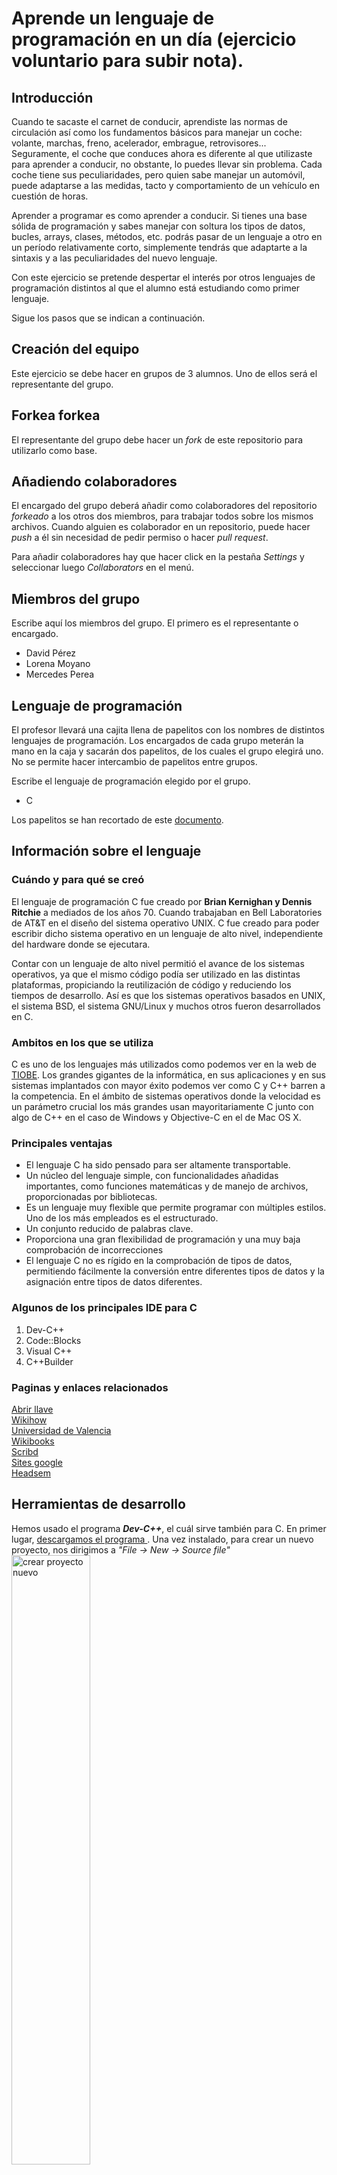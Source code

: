 # Aprende un lenguaje de programación en un día (ejercicio voluntario para subir nota).

## Introducción

Cuando te sacaste el carnet de conducir, aprendiste las normas de circulación así como los fundamentos básicos para manejar un coche: volante, marchas, freno, acelerador, embrague, retrovisores... Seguramente, el coche que conduces ahora es diferente al que utilizaste para aprender a conducir, no obstante, lo puedes llevar sin problema. Cada coche tiene sus peculiaridades, pero quien sabe manejar un automóvil, puede adaptarse a las medidas, tacto y comportamiento de un vehículo en cuestión de horas.

Aprender a programar es como aprender a conducir. Si tienes una base sólida de programación y sabes manejar con soltura los tipos de datos, bucles, arrays, clases, métodos, etc. podrás pasar de un lenguaje a otro en un período relativamente corto, simplemente tendrás que adaptarte a la sintaxis y a las peculiaridades del nuevo lenguaje.

Con este ejercicio se pretende despertar el interés por otros lenguajes de programación distintos al que el alumno está estudiando como primer lenguaje.

Sigue los pasos que se indican a continuación.

## Creación del equipo

Este ejercicio se debe hacer en grupos de 3 alumnos. Uno de ellos será el representante del grupo.

## Forkea forkea

El representante del grupo debe hacer un *fork* de este repositorio para utilizarlo como base.

## Añadiendo colaboradores

El encargado del grupo deberá añadir como colaboradores del repositorio *forkeado* a los otros dos miembros, para trabajar todos sobre los mismos archivos. Cuando alguien es colaborador en un repositorio, puede hacer *push* a él sin necesidad de pedir permiso o hacer *pull request*.

Para añadir colaboradores hay que hacer click en la pestaña *Settings* y seleccionar luego *Collaborators* en el menú.

## Miembros del grupo

Escribe aquí los miembros del grupo. El primero es el representante o encargado.

* David Pérez
* Lorena Moyano
* Mercedes Perea

## Lenguaje de programación

El profesor llevará una cajita llena de papelitos con los nombres de distintos lenguajes de programación. Los encargados de cada grupo meterán la mano en la caja y sacarán dos papelitos, de los cuales el grupo elegirá uno. No se permite hacer intercambio de papelitos entre grupos.

Escribe el lenguaje de programación elegido por el grupo.

* C

Los papelitos se han recortado de este [documento](lenguajes_de_programacion.pdf).

## Información sobre el lenguaje

<h3>Cuándo y para qué se creó </h3>

El lenguaje de programación C fue creado por <strong>Brian Kernighan y Dennis Ritchie</strong> a mediados de los años 70. Cuando trabajaban en Bell Laboratories de AT&T en el diseño del sistema operativo UNIX. C fue creado para poder escribir dicho sistema operativo en un lenguaje de alto nivel, independiente del hardware donde se ejecutara.

Contar con un lenguaje de alto nivel permitió el avance de los sistemas operativos, ya que el mismo código podía ser utilizado en las distintas plataformas, propiciando la reutilización de código y reduciendo los tiempos de desarrollo. Así es que los sistemas operativos basados en UNIX, el sistema BSD, el sistema GNU/Linux y muchos otros fueron desarrollados en C.

<h3>Ambitos en los que se utiliza</h3>

C es uno de los lenguajes más utilizados como podemos ver en la web de <a href="https://www.tiobe.com/tiobe-index/">TIOBE</a>. Los grandes gigantes de la informática, en sus aplicaciones y en sus sistemas implantados con mayor éxito podemos ver como C y C++ barren a la competencia. En el ámbito de sistemas operativos donde la velocidad es un parámetro crucial los más grandes usan mayoritariamente C junto con algo de C++ en el caso de Windows y Objective-C en el de Mac OS X.


<h3>Principales ventajas</h3>

<ul><li>El lenguaje C ha sido pensado para ser altamente transportable.</li>

<li>Un núcleo del lenguaje simple, con funcionalidades añadidas importantes, como funciones matemáticas y de manejo de archivos, proporcionadas por bibliotecas.</li>

<li>Es un lenguaje muy flexible que permite programar con múltiples estilos. Uno de los más empleados es el estructurado.</li>

<li>Un conjunto reducido de palabras clave.</li>

<li>Proporciona una gran flexibilidad de programación y una muy baja comprobación de incorrecciones</li>

<li>El lenguaje C no es rígido en la comprobación de tipos de datos, permitiendo fácilmente la conversión entre diferentes tipos de datos y la asignación entre tipos de datos diferentes.</li>
</ul>

<h3>Algunos de los principales IDE para C</h3>
<ol><li>Dev-C++</li>
  <li>Code::Blocks</li>
  <li>Visual C++</li>
  <li>C++Builder</li>
  </ol>


<h3>Paginas y enlaces relacionados</h3>

<a href="https://www.abrirllave.com/c/guia-de-uso-de-dev-c-plus-plus.php"> Abrir llave</a><br>
<a href="https://es.wikihow.com/aprender-a-programar-en-C"> Wikihow</a><br>
<a href="https://informatica.uv.es/estguia/ATD/apuntes/laboratorio/Lenguaje-C.pdf"> Universidad de Valencia </a><br>
<a href="https://es.wikibooks.org/wiki/Programaci%C3%B3n_en_C"> Wikibooks </a><br>
<a href="https://es.scribd.com/doc/141304397/Curso-de-C-para-dummies-pdf"> Scribd </a><br>
<a href="https://sites.google.com/site/lenguajecprogramacion/ventajas-y-desventajas"> Sites google </a><br>
<a href="https://www.headsem.com/mejores-ide-para-programar-en-c/"> Headsem </a><br>


## Herramientas de desarrollo

Hemos usado el programa <strong><em>Dev-C++</em></strong>, el cuál sirve también para C.
En primer lugar, <a href="http://sourceforge.net/projects/orwelldevcpp/"> descargamos el programa </a>. Una vez instalado, para crear un nuevo proyecto, nos dirigimos a <em>"File -> New -> Source file"</em><br>
<img src = "https://github.com/lorenamoyano/aprende-un-lenguaje-en-un-dia/blob/master/Captura1.PNG" alt = "crear proyecto nuevo" width="50%">
<br>
Seguidamente guardamos el proyecto para que nos "colorée" las palabras de forma automática. Debemos tener en cuanta que a la hora de guardar, debemos escoger el tipo de fichero en <strong>.c</strong>.<br>
<img src = "https://github.com/lorenamoyano/aprende-un-lenguaje-en-un-dia/blob/master/Captura2.PNG" alt="guardar un proyecto" width="50%">
<br>
A continuación, escribimos nuestro programa.<br>
<img src="https://github.com/lorenamoyano/aprende-un-lenguaje-en-un-dia/blob/master/Captura3.PNG" alt = "escribir el programa en el IDE" width = "50%"><br>
Compilamos el programa para poder ejecutarlo.<br>
<img src="https://github.com/lorenamoyano/aprende-un-lenguaje-en-un-dia/blob/master/Captura4.PNG" alt = "compilar" width="50%"><br>
Finalmente ejecutamos el código que hemos compilado y debería salirnos bien si no tenemos ningún error.<br>
<img src="https://github.com/lorenamoyano/aprende-un-lenguaje-en-un-dia/blob/master/Captura5.PNG" alt = "ejecución" width="50%"><br>


## Poniendo en práctica el lenguaje

Pon en práctica el lenguaje de programación realizando los siguientes ejercicios. Para cada uno de los ejercicios, pega el código fuente de la solución y una captura de pantalla.

### 1. ¡Hola mundo!

Realiza un programa que muestre por pantalla la frase **¡Hola mundo!**.
``` c
#include <stdio.h> //archivo de cabecera que contiene las funciones...
#include <conio.h> //para usar getch

int main() { //función principal
    printf("Hola Mundo"); //impresión del programa
    getch(); //pausa
    return 0; //le dice al sistema operativo que el programa ha finalizado correctamente
}
```

### 2. Pirámide

Dada una altura introducida por el usuario, realiza un programa que pinte una pirámide a base de asteriscos con la altura indicada.

### 3. Arrays y números aleatorios

Realiza un programa que rellene un array (o una estructura similar) con 20 números enteros aleatorios entre 1 y 100 y que seguidamente los muestre por pantalla. A continuación, se deben pasar los números primos a las primeras posiciones del array y los no primos a las posiciones restantes. Muestra finalmente el array resultado.
``` c
#include <stdio.h>
#include <stdlib.h>

int main() {
    int numeroAleatorio[19]; //se crea un array con 20 huecos
    int i;

    
    for (i=0; i<=19; i++) {
        numeroAleatorio[i] = rand()%101; // se llena de numeros aleatorios entre el 0 y el 100
    }

    for (i=0; i<=19; i++) {
        printf("Aleatorio %d vale: %d\n", i, numeroAleatorio[i]);
    }

    return 0;

}
```

## Presentación de resultados

Cada equipo explicará al resto de la clase lo aprendido durante la realización del ejercicio. Todos los miembros de cada equipo deben participar en la explicación. Se puede utilizar como material de base para la presentación el repositorio de GitHub.

## Recompensa

* Todos los alumnos que realicen correctamente la actividad tendrán 0'25 puntos extra en la nota del trimestre.

* Los miembros del equipo más votado ganarán un premio.

:star: Si te ha gustado este ejercicio, dale una estrellita al [repositorio original](https://github.com/LuisJoseSanchez/aprende-un-lenguaje-en-un-dia).

